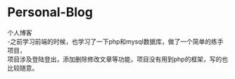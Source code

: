 # Personal-Blog
个人博客<br>
-之前学习前端的时候，也学习了一下php和mysql数据库，做了一个简单的练手项目，<br>项目涉及登陆登出，添加删除修改文章等功能，项目没有用到php的框架，写的也比较随意。

